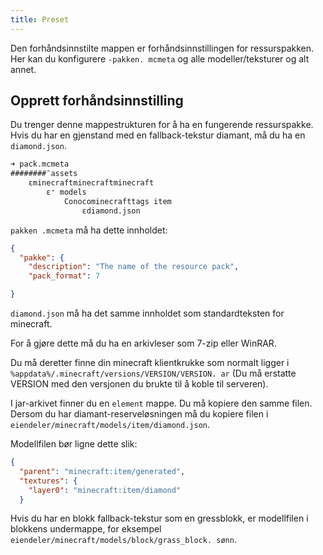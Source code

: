 ```yaml
---
title: Preset
---
```


Den forhåndsinnstilte mappen er forhåndsinnstillingen for ressurspakken. Her kan du konfigurere `-pakken. mcmeta` og alle modeller/teksturer og alt annet.

## Opprett forhåndsinnstilling

Du trenger denne mappestrukturen for å ha en fungerende ressurspakke. Hvis du har en gjenstand med en fallback-tekstur diamant, må du ha en `diamond.json`.

```markdown
➜ pack.mcmeta
########″assets
    εminecraftminecraftminecraft 
        ε⁺ models
            Conocominecrafttags item
                εdiamond.json
```

`pakken .mcmeta` må ha dette innholdet:

```json title="pack.mcmeta"
{
  "pakke": {
    "description": "The name of the resource pack",
    "pack_format": 7

}
```

`diamond.json` må ha det samme innholdet som standardteksten for minecraft.

For å gjøre dette må du ha en arkivleser som 7-zip eller WinRAR.

Du må deretter finne din minecraft klientkrukke som normalt ligger i `%appdata%/.minecraft/versions/VERSION/VERSION. ar` (Du må erstatte VERSION med den versjonen du brukte til å koble til serveren).

I jar-arkivet finner du en `element` mappe. Du må kopiere den samme filen. Dersom du har diamant-reserveløsningen må du kopiere filen i `eiendeler/minecraft/models/item/diamond.json`.

Modellfilen bør ligne dette slik:
```json title="assets/minecraft/models/item/diamond.json"
{
  "parent": "minecraft:item/generated",
  "textures": {
    "layer0": "minecraft:item/diamond"
  }

```

Hvis du har en blokk fallback-tekstur som en gressblokk, er modellfilen i blokkens undermappe, for eksempel `eiendeler/minecraft/models/block/grass_block. sønn`.
